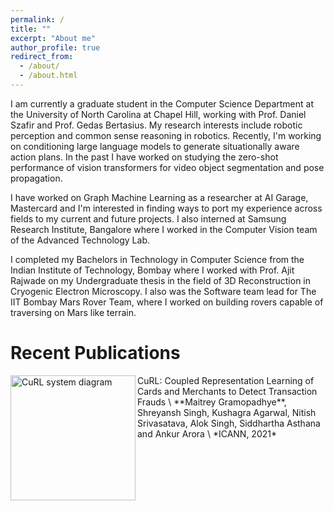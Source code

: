 ```yaml
---
permalink: /
title: ""
excerpt: "About me"
author_profile: true
redirect_from: 
  - /about/
  - /about.html
---
```


I am currently a graduate student in the <a href="https://cs.unc.edu" style="text-decoration:none">Computer Science Department</a> at the <a href="https://www.unc.edu" style="text-decoration:none">University of North Carolina at Chapel Hill</a>, working with Prof. <a href="https://www.danszafir.com" style="text-decoration:none">Daniel Szafir</a> and Prof. <a href="https://www.gedasbertasius.com" style="text-decoration:none">Gedas Bertasius</a>. My research interests include robotic perception and common sense reasoning in robotics. Recently, I'm working on conditioning large language models to generate situationally aware action plans. In the past I have worked on studying the zero-shot performance of vision transformers for video object segmentation and pose propagation.

I have worked on Graph Machine Learning as a researcher at <a href="https://www.mastercard.co.in/en-in.html" style="text-decoration:none">AI Garage, Mastercard</a> and I'm interested in finding ways to port my experience across fields to my current and future projects. I also interned at <a href="https://research.samsung.com/sri-b" style="text-decoration:none">Samsung Research Institute, Bangalore</a> where I worked in the Computer Vision team of the Advanced Technology Lab.

I completed my Bachelors in Technology in <a href="https://www.cse.iitb.ac.in" style="text-decoration:none">Computer Science</a> from the <a href="https://www.iitb.ac.in" style="text-decoration:none">Indian Institute of Technology, Bombay</a> where I worked with Prof. <a href="https://www.cse.iitb.ac.in/~ajitvr" style="text-decoration:none">Ajit Rajwade</a> on my <a href="https://github.com/maitreygram/maitreygram.github.io/blob/master/thesis/BTP_Report_2.pdf" style="text-decoration:none">Undergraduate thesis</a> in the field of 3D Reconstruction in Cryogenic Electron Microscopy. I also was the Software team lead for <a href="https://iitbmartian.github.io" style="text-decoration:none">The IIT Bombay Mars Rover Team</a>, where I worked on building rovers capable of traversing on Mars like terrain.

# Recent Publications

<img src="https://user-images.githubusercontent.com/24911348/195767144-15cb4b40-5808-4739-9d87-657bdf465190.png" alt="CuRL system diagram" width="200" align="left"/>
<a href="https://link.springer.com/chapter/10.1007/978-3-030-86383-8_2" style="text-decoration:none">CuRL: Coupled Representation Learning of Cards and Merchants to Detect Transaction Frauds</a> \
**Maitrey Gramopadhye**, Shreyansh Singh, Kushagra Agarwal, Nitish Srivasatava, Alok Singh, Siddhartha Asthana and Ankur Arora \
*ICANN, 2021*

